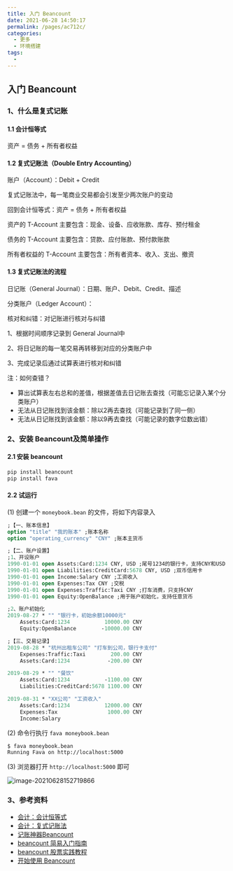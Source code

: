 ```yaml
---
title: 入门 Beancount
date: 2021-06-28 14:50:17
permalink: /pages/ac712c/
categories:
  - 更多
  - 环境搭建
tags:
  - 
---
```

## 入门 Beancount

### 1、什么是复式记账

#### 1.1 会计恒等式

资产 = 债务 + 所有者权益

#### 1.2 复式记账法（Double Entry Accounting）

账户（Account）：Debit + Credit

复式记账法中，每一笔商业交易都会引发至少两次账户的变动



回到会计恒等式：资产 = 债务 + 所有者权益

资产的 T-Account 主要包含：现金、设备、应收账款、库存、预付租金

债务的 T-Account 主要包含：贷款、应付账款、预付款账款

所有者权益的 T-Account 主要包含：所有者资本、收入、支出、撤资

#### 1.3 复式记账法的流程

日记账（General Journal）：日期、账户、Debit、Credit、描述

分类账户（Ledger Account）：

核对和纠错：对记账进行核对与纠错

1、根据时间顺序记录到 General Journal中

2、将日记账的每一笔交易再转移到对应的分类账户中

3、完成记录后通过试算表进行核对和纠错



注：如何查错？

- 算出试算表左右总和的差值，根据差值去日记账去查找（可能忘记录入某个分类账户）
- 无法从日记账找到该金额：除以2再去查找（可能记录到了同一侧）
- 无法从日记账找到该金额：除以9再去查找（可能记录的数字位数出错）

### 2、安装 Beancount及简单操作

#### 2.1 安装 beancount

```python
pip install beancount
pip install fava
```

#### 2.2 试运行

(1) 创建一个 `moneybook.bean` 的文件，将如下内容录入

```tcl
;【一、账本信息】
option "title" "我的账本" ;账本名称
option "operating_currency" "CNY" ;账本主货币

;【二、账户设置】
;1、开设账户
1990-01-01 open Assets:Card:1234 CNY, USD ;尾号1234的银行卡，支持CNY和USD
1990-01-01 open Liabilities:CreditCard:5678 CNY, USD ;双币信用卡
1990-01-01 open Income:Salary CNY ;工资收入
1990-01-01 open Expenses:Tax CNY ;交税
1990-01-01 open Expenses:Traffic:Taxi CNY ;打车消费，只支持CNY
1990-01-01 open Equity:OpenBalance ;用于账户初始化，支持任意货币

;2、账户初始化
2019-08-27 * "" "银行卡，初始余额10000元"
    Assets:Card:1234           10000.00 CNY
    Equity:OpenBalance        -10000.00 CNY

;【三、交易记录】
2019-08-28 * "杭州出租车公司" "打车到公司，银行卡支付"
    Expenses:Traffic:Taxi        200.00 CNY
    Assets:Card:1234            -200.00 CNY

2019-08-29 * "" "餐饮"
    Assets:Card:1234           -1100.00 CNY
    Liabilities:CreditCard:5678 1100.00 CNY

2019-08-31 * "XX公司" "工资收入"
    Assets:Card:1234           12000.00 CNY
    Expenses:Tax                1000.00 CNY
    Income:Salary
```

(2) 命令行执行 `fava moneybook.bean`

```bash
$ fava moneybook.bean 
Running Fava on http://localhost:5000
```

(3) 浏览器打开 `http://localhost:5000` 即可

![image-20210628152719866](https://muyun-blog-pic.oss-cn-shanghai.aliyuncs.com/picgo/image-20210628152719866.png)

### 3、参考资料

- [会计：会计恒等式](https://www.bilibili.com/video/BV1wz411i7Mr)
- [会计：复式记账法](https://www.bilibili.com/video/BV1hC4y187u3)
- [记账神器Beancount](https://zhuanlan.zhihu.com/p/87377967)
- [beancount 简易入门指南](https://yuchi.me/post/beancount-intro/)
- [beancount 股票实践教程](https://zhuanlan.zhihu.com/p/137813344)
- [开始使用 Beancount](https://blog.stdioa.com/2020/09/using-beancount/)